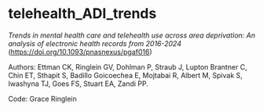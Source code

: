 # telehealth_ADI_trends

*Trends in mental health care and telehealth use across area deprivation: An analysis of electronic health records from 2016-2024*
(https://doi.org/10.1093/pnasnexus/pgaf016)

Authors: Ettman CK, Ringlein GV, Dohlman P, Straub J, Lupton Brantner C, Chin ET, Sthapit S, Badillo Goicoechea E, Mojtabai R, Albert M, Spivak S, Iwashyna TJ, Goes FS, Stuart EA, Zandi PP.

Code: Grace Ringlein

